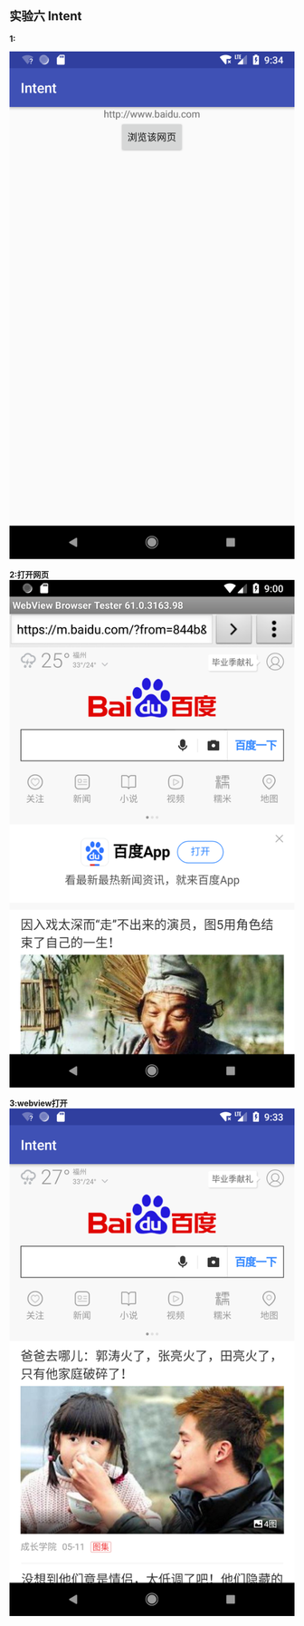## 实验六 Intent ##
**1:**

![](picture/p1.png)


**2:打开网页**
![](picture/p3.png)

**3:webview打开**
![](picture/p2.png)
